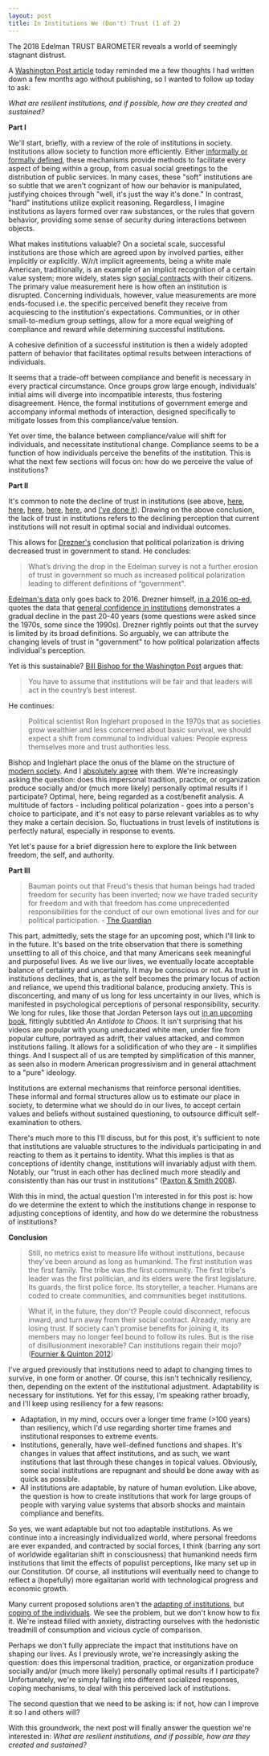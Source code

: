 ```yaml
---
layout: post
title: In Institutions We (Don't) Trust (1 of 2)
---
```

The 2018 Edelman TRUST BAROMETER reveals a world of seemingly stagnant distrust. <!--excerpt-->

A [Washington Post article](https://www.washingtonpost.com/news/posteverything/wp/2018/01/23/edelman-surveyed-americans-about-trust-the-findings-are-disturbing/?hpid=hp_hp-cards_hp-posteverything%3Ahomepage%2Fcard) today reminded me a few thoughts I had written down a few months ago without publishing, so I wanted to follow up today to ask: 

*What are resilient institutions, and if possible, how are they created and sustained?*

**Part I**

We'll start, briefly, with a review of the role of institutions in society. Institutions allow society to function more efficiently. Either [informally or formally defined](https://en.wikipedia.org/wiki/Institution), these mechanisms provide methods to facilitate every aspect of being within a group, from casual social greetings to the distribution of public services. In many cases, these "soft" institutions are so subtle that we aren't cognizant of how our behavior is manipulated, justifying choices through "well, it's just the way it's done." In contrast, "hard" institutions utilize explicit reasoning. Regardless, I imagine institutions as layers formed over raw substances, or the rules that govern behavior, providing some sense of security during interactions between objects. 

What makes institutions valuable? On a societal scale, successful institutions are those which are agreed upon by involved parties, either implicitly or explicitly. W/r/t implicit agreements, being a white male American, traditionally, is an example of an implicit recognition of a certain value system; more widely, states sign [social contracts](http://www.iep.utm.edu/soc-cont/) with their citizens. The primary value measurement here is how often an institution is disrupted. Concerning individuals, however, value measurements are more ends-focused i.e. the specific perceived benefit they receive from acquiescing to the institution's expectations. Communities, or in other small-to-medium group settings, allow for a more equal weighing of compliance and reward while determining successful institutions. 

A cohesive definition of a successful institution is then a widely adopted pattern of behavior that facilitates optimal results between interactions of individuals.

It seems that a trade-off between compliance and benefit is necessary in every practical circumstance. Once groups grow large enough, individuals' initial aims will diverge into incompatible interests, thus fostering disagreement. Hence, the formal institutions of government emerge and accompany informal methods of interaction, designed specifically to mitigate losses from this compliance/value tension. 

Yet over time, the balance between compliance/value will shift for individuals, and necessitate institutional change. Compliance seems to be a function of how individuals perceive the benefits of the institution. This is what the next few sections will focus on: how do we perceive the value of institutions?

**Part II**

It's common to note the decline of trust in institutions (see above, [here](https://www.theatlantic.com/politics/archive/2012/04/how-americans-lost-trust-in-our-greatest-institutions/256163/), [here](https://journalistsresource.org/studies/politics/ads-public-opinion/trust-others-institutions-declining-america-data-underlying-cultural-shifts), [here](https://www.washingtonpost.com/posteverything/wp/2017/03/03/americans-have-lost-faith-in-institutions-thats-not-because-of-trump-or-fake-news/), [here](https://www.forbes.com/sites/work-in-progress/2013/02/12/the-decline-of-trust-and-what-we-can-do-about-it/#3ae9d7002873), [here](https://greatergood.berkeley.edu/article/item/americas_trust_fall), and [I've done it](www.grassrootsphilosophy.org/_posts/2017-11-30-Adapting-to-Decay.md/)). Drawing on the above conclusion, the lack of trust in institutions refers to the declining perception that current institutions will not result in optimal social and individual outcomes. 

This allows for [Drezner's](https://www.washingtonpost.com/news/posteverything/wp/2018/01/23/edelman-surveyed-americans-about-trust-the-findings-are-disturbing/?hpid=hp_hp-cards_hp-posteverything%3Ahomepage%2Fcard) conclusion that political polarization is driving decreased trust in government to stand. He concludes:
>What’s driving the drop in the Edelman survey is not a further erosion of trust in government so much as increased political polarization leading to different definitions of “government".

[Edelman's data](https://www.edelman.com/trust-barometer) only goes back to 2016. Drezner himself, [in a 2016 op-ed](https://www.washingtonpost.com/posteverything/wp/2016/09/19/could-the-erosion-of-trust-in-government-be-at-an-end/?utm_term=.4a3e4b8f12fd&tid=a_mcntx), quotes the data that [general confidence in institutions](http://news.gallup.com/poll/1597/confidence-institutions.aspx) demonstrates a gradual decline in the past 20-40 years (some questions were asked since the 1970s, some since the 1990s). Drezner rightly points out that the survey is limited by its broad definitions. So arguably, we can attribute the changing levels of trust in "government" to how political polarization affects individual's perception.

Yet is this sustainable? [Bill Bishop for the Washington Post](https://www.washingtonpost.com/posteverything/wp/2017/03/03/americans-have-lost-faith-in-institutions-thats-not-because-of-trump-or-fake-news/) argues that:
>You have to assume that institutions will be fair and that leaders will act in the country’s best interest.

He continues:
>Political scientist Ron Inglehart proposed in the 1970s that as societies grow wealthier and less concerned about basic survival, we should expect a shift from communal to individual values: People express themselves more and trust authorities less.

Bishop and Inglehart place the onus of the blame on the structure of [modern society](https://journalistsresource.org/studies/politics/ads-public-opinion/trust-others-institutions-declining-america-data-underlying-cultural-shifts). And I [absolutely agree](http://grassrootsphilosophy.org/Identity-Within-Declining-Community/) with them. We're increasingly asking the question: does this impersonal tradition, practice, or organization produce socially and/or (much more likely) personally optimal results if I participate? Optimal, here, being regarded as a cost/benefit analysis. A multitude of factors - including political polarization - goes into a person's choice to participate, and it's not easy to parse relevant variables as to why they make a certain decision. So, fluctuations in trust levels of institutions is perfectly natural, especially in response to events. 

Yet let's pause for a brief digression here to explore the link between freedom, the self, and authority.

**Part III**

> Bauman points out that Freud's thesis that human beings had traded freedom for security has been inverted; now we have traded security for freedom and with that freedom has come unprecedented responsibilities for the conduct of our own emotional lives and for our political participation. - [The Guardian](https://www.theguardian.com/books/2003/apr/05/society)

This part, admittedly, sets the stage for an upcoming post, which I'll link to in the future. It's based on the trite observation that there is something unsettling to all of this choice, and that many Americans seek meaningful and purposeful lives. As we live our lives, we eventually locate acceptable balance of certainty and uncertainty. It may be conscious or not. As trust in institutions declines, that is, as the self becomes the primary locus of action and reliance, we upend this traditional balance, producing anxiety. This is disconcerting, and many of us long for less uncertainty in our lives, which is manifested in psychological perceptions of personal responsibility, security. We long for rules, like those that Jordan Peterson lays out [in an upcoming book](https://jordanbpeterson.com/12-rules-for-life/), fittingly subtitled *An Antidote to Chaos*. It isn't surprising that his videos are popular with young uneducated white men, under fire from popular culture, portrayed as adrift, their values attacked, and common institutions failing. It allows for a solidification of who they are - it simplifies things. And I suspect all of us are tempted by simplification of this manner, as seen also in modern American progressivism and in general attachment to a "pure" ideology.

Institutions are external mechanisms that reinforce personal identities. These informal and formal structures allow us to estimate our place in society, to determine what we should do in our lives, to accept certain values and beliefs without sustained questioning, to outsource difficult self-examination to others. 

There's much more to this I'll discuss, but for this post, it's sufficient to note that institutions are valuable structures to the individuals participating in and reacting to them as it pertains to identity. What this implies is that as conceptions of identity change, institutions will invariably adjust with them. Notably, our "trust in each other has declined much more steadily and consistently than has our trust in institutions" ([Paxton & Smith 2008](https://greatergood.berkeley.edu/article/item/americas_trust_fall)).

With this in mind, the actual question I'm interested in for this post is: how do we determine the extent to which the institutions change in response to adjusting conceptions of identity, and how do we determine the robustness of institutions?

**Conclusion**
>Still, no metrics exist to measure life without institutions, because they've been around as long as humankind. The first institution was the first family. The tribe was the first community. The first tribe's leader was the first politician, and its elders were the first legislature. Its guards, the first police force. Its storyteller, a teacher. Humans are coded to create communities, and communities beget institutions.

>What if, in the future, they don't? People could disconnect, refocus inward, and turn away from their social contract. Already, many are losing trust. If society can't promise benefits for joining it, its members may no longer feel bound to follow its rules. But is the rise of disillusionment inexorable? Can institutions regain their mojo? ([Fournier & Quinton 2012](https://www.theatlantic.com/politics/archive/2012/04/how-americans-lost-trust-in-our-greatest-institutions/256163/))

I've argued previously that institutions need to adapt to changing times to survive, in one form or another. Of course, this isn't technically resiliency, then, depending on the extent of the institutional adjustment. Adaptability is necessary for institutions. Yet for this essay, I'm speaking rather broadly, and I'll keep using resiliency for a few reasons:
- Adaptation, in my mind, occurs over a longer time frame (>100 years) than resiliency, which I'd use regarding shorter time frames and institutional responses to extreme events.
- Institutions, generally, have well-defined functions and shapes. It's changes in values that affect institutions, and as such, we want institutions that last through these changes in topical values. Obviously, some social institutions are repugnant and should be done away with as quick as possible.
- All institutions are adaptable, by nature of human evolution. Like above, the question is how to create institutions that work for large groups of people with varying value systems that absorb shocks and maintain compliance and benefits. 

So yes, we want adaptable but not too adaptable institutions. As we continue into a increasingly individualized world, where personal freedoms are ever expanded, and contracted by social forces, I think (barring any sort of worldwide egalitarian shift in consciousness) that humankind needs firm institutions that limit the effects of populist perceptions, like many set up in our Constitution. Of course, all institutions will eventually need to change to reflect a (hopefully) more egalitarian world with technological progress and economic growth.

Many current proposed solutions aren't the [adapting of institutions](http://grassrootsphilosophy.org/Adapting-to-Decay/), but [coping of the individuals](https://www.theatlantic.com/politics/archive/2012/04/how-americans-lost-trust-in-our-greatest-institutions/256163/). We see the problem, but we don't know how to fix it. We're instead filled with anxiety, distracting ourselves with the hedonistic treadmill of consumption and vicious cycle of comparison.

Perhaps we don't fully appreciate the impact that institutions have on shaping our lives. As I previously wrote, we're increasingly asking the question: does this impersonal tradition, practice, or organization produce socially and/or (much more likely) personally optimal results if I participate? Unfortunately, we're simply falling into different socialized responses, coping mechanisms, to deal with this perceived lack of institutions.

The second question that we need to be asking is: if not, how can I improve it so I and others will?

With this groundwork, the next post will finally answer the question we're interested in: 
*What are resilient institutions, and if possible, how are they created and sustained?*
